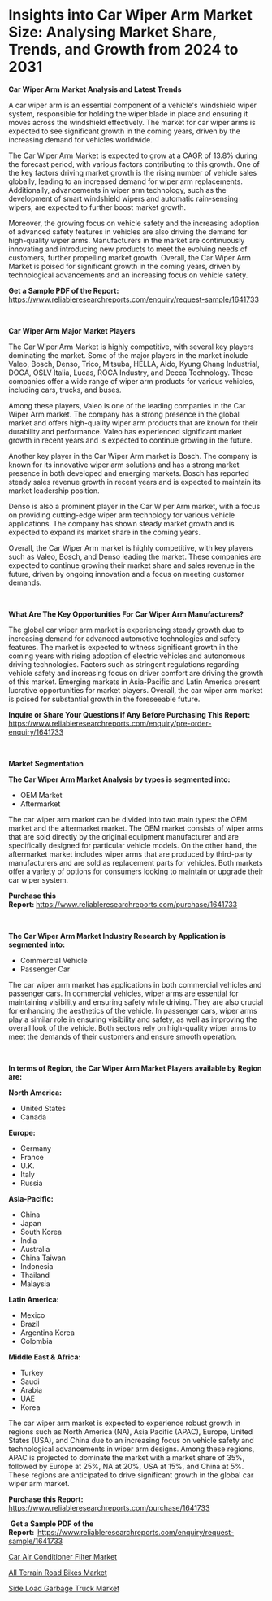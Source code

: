<p><h1>Insights into Car Wiper Arm Market Size: Analysing Market Share, Trends, and Growth from 2024 to 2031</h1></p><p><strong>Car Wiper Arm Market Analysis and Latest Trends</strong></p>
<p><p>A car wiper arm is an essential component of a vehicle's windshield wiper system, responsible for holding the wiper blade in place and ensuring it moves across the windshield effectively. The market for car wiper arms is expected to see significant growth in the coming years, driven by the increasing demand for vehicles worldwide.</p><p>The Car Wiper Arm Market is expected to grow at a CAGR of 13.8% during the forecast period, with various factors contributing to this growth. One of the key factors driving market growth is the rising number of vehicle sales globally, leading to an increased demand for wiper arm replacements. Additionally, advancements in wiper arm technology, such as the development of smart windshield wipers and automatic rain-sensing wipers, are expected to further boost market growth.</p><p>Moreover, the growing focus on vehicle safety and the increasing adoption of advanced safety features in vehicles are also driving the demand for high-quality wiper arms. Manufacturers in the market are continuously innovating and introducing new products to meet the evolving needs of customers, further propelling market growth. Overall, the Car Wiper Arm Market is poised for significant growth in the coming years, driven by technological advancements and an increasing focus on vehicle safety.</p></p>
<p><strong>Get a Sample PDF of the Report:&nbsp;</strong> <a href="https://www.reliableresearchreports.com/enquiry/request-sample/1641733">https://www.reliableresearchreports.com/enquiry/request-sample/1641733</a></p>
<p>&nbsp;</p>
<p><strong>Car Wiper Arm Major Market Players</strong></p>
<p><p>The Car Wiper Arm Market is highly competitive, with several key players dominating the market. Some of the major players in the market include Valeo, Bosch, Denso, Trico, Mitsuba, HELLA, Aido, Kyung Chang Industrial, DOGA, OSLV Italia, Lucas, ROCA Industry, and Decca Technology. These companies offer a wide range of wiper arm products for various vehicles, including cars, trucks, and buses.</p><p>Among these players, Valeo is one of the leading companies in the Car Wiper Arm market. The company has a strong presence in the global market and offers high-quality wiper arm products that are known for their durability and performance. Valeo has experienced significant market growth in recent years and is expected to continue growing in the future.</p><p>Another key player in the Car Wiper Arm market is Bosch. The company is known for its innovative wiper arm solutions and has a strong market presence in both developed and emerging markets. Bosch has reported steady sales revenue growth in recent years and is expected to maintain its market leadership position.</p><p>Denso is also a prominent player in the Car Wiper Arm market, with a focus on providing cutting-edge wiper arm technology for various vehicle applications. The company has shown steady market growth and is expected to expand its market share in the coming years.</p><p>Overall, the Car Wiper Arm market is highly competitive, with key players such as Valeo, Bosch, and Denso leading the market. These companies are expected to continue growing their market share and sales revenue in the future, driven by ongoing innovation and a focus on meeting customer demands.</p></p>
<p>&nbsp;</p>
<p><strong>What Are The Key Opportunities For Car Wiper Arm Manufacturers?</strong></p>
<p><p>The global car wiper arm market is experiencing steady growth due to increasing demand for advanced automotive technologies and safety features. The market is expected to witness significant growth in the coming years with rising adoption of electric vehicles and autonomous driving technologies. Factors such as stringent regulations regarding vehicle safety and increasing focus on driver comfort are driving the growth of this market. Emerging markets in Asia-Pacific and Latin America present lucrative opportunities for market players. Overall, the car wiper arm market is poised for substantial growth in the foreseeable future.</p></p>
<p><strong>Inquire or Share Your Questions If Any Before Purchasing This Report:</strong> <a href="https://www.reliableresearchreports.com/enquiry/pre-order-enquiry/1641733">https://www.reliableresearchreports.com/enquiry/pre-order-enquiry/1641733</a></p>
<p>&nbsp;</p>
<p><strong>Market Segmentation</strong></p>
<p><strong>The Car Wiper Arm Market Analysis by types is segmented into:</strong></p>
<p><ul><li>OEM Market</li><li>Aftermarket</li></ul></p>
<p><p>The car wiper arm market can be divided into two main types: the OEM market and the aftermarket market. The OEM market consists of wiper arms that are sold directly by the original equipment manufacturer and are specifically designed for particular vehicle models. On the other hand, the aftermarket market includes wiper arms that are produced by third-party manufacturers and are sold as replacement parts for vehicles. Both markets offer a variety of options for consumers looking to maintain or upgrade their car wiper system.</p></p>
<p><strong>Purchase this Report:&nbsp;</strong><a href="https://www.reliableresearchreports.com/purchase/1641733">https://www.reliableresearchreports.com/purchase/1641733</a></p>
<p>&nbsp;</p>
<p><strong>The Car Wiper Arm Market Industry Research by Application is segmented into:</strong></p>
<p><ul><li>Commercial Vehicle</li><li>Passenger Car</li></ul></p>
<p><p>The car wiper arm market has applications in both commercial vehicles and passenger cars. In commercial vehicles, wiper arms are essential for maintaining visibility and ensuring safety while driving. They are also crucial for enhancing the aesthetics of the vehicle. In passenger cars, wiper arms play a similar role in ensuring visibility and safety, as well as improving the overall look of the vehicle. Both sectors rely on high-quality wiper arms to meet the demands of their customers and ensure smooth operation.</p></p>
<p>&nbsp;</p>
<p><strong>In terms of Region, the Car Wiper Arm Market Players available by Region are:</strong></p>
<p>
    <p> <strong> North America: </strong>
        <ul>
            <li>United States</li>
            <li>Canada</li>
        </ul>
        </p> 
    <p> <strong> Europe: </strong>
        <ul>
            <li>Germany</li>
            <li>France</li>
            <li>U.K.</li>
            <li>Italy</li>
            <li>Russia</li>
        </ul>
        </p> 
    <p> <strong> Asia-Pacific: </strong>
        <ul>
            <li>China</li>
            <li>Japan</li>
            <li>South Korea</li>
            <li>India</li>
            <li>Australia</li>
            <li>China Taiwan</li>
            <li>Indonesia</li>
            <li>Thailand</li>
            <li>Malaysia</li>
        </ul>
        </p> 
    <p> <strong> Latin America: </strong>
        <ul>
            <li>Mexico</li>
            <li>Brazil</li>
            <li>Argentina Korea</li>
            <li>Colombia</li>
        </ul>
        </p> 
    <p> <strong> Middle East & Africa: </strong>
        <ul>
            <li>Turkey</li>
            <li>Saudi</li>
            <li>Arabia</li>
            <li>UAE</li>
            <li>Korea</li>
        </ul>
    </p>
    </p>
<p><p>The car wiper arm market is expected to experience robust growth in regions such as North America (NA), Asia Pacific (APAC), Europe, United States (USA), and China due to an increasing focus on vehicle safety and technological advancements in wiper arm designs. Among these regions, APAC is projected to dominate the market with a market share of 35%, followed by Europe at 25%, NA at 20%, USA at 15%, and China at 5%. These regions are anticipated to drive significant growth in the global car wiper arm market.</p></p>
<p><strong>Purchase this Report: </strong><a href="https://www.reliableresearchreports.com/purchase/1641733">https://www.reliableresearchreports.com/purchase/1641733</a></p>
<p>&nbsp;<strong>Get a Sample PDF of the Report:&nbsp;&nbsp;</strong><a href="https://www.reliableresearchreports.com/enquiry/request-sample/1641733">https://www.reliableresearchreports.com/enquiry/request-sample/1641733</a></p>
<p><strong></strong></p>
<p><p><a href="https://github.com/changoleonlaverguenzanoexiste/Market-Research-Report-List-2/blob/main/car-air-conditioner-filter-market.md">Car Air Conditioner Filter Market</a></p><p><a href="https://github.com/dimitrishawkinswaynenp91rgz/Market-Research-Report-List-1/blob/main/all-terrain-road-bikes-market.md">All Terrain Road Bikes Market</a></p><p><a href="https://github.com/danielneavesallisons03mba/Market-Research-Report-List-1/blob/main/side-load-garbage-truck-market.md">Side Load Garbage Truck Market</a></p></p>